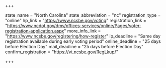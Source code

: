 +++

state_name = "North Carolina"
state_abbreviation = "nc"
registration_type = "online"
hp_link = "https://www.ncsbe.gov/voting"
registration_link = "https://www.ncdot.gov/dmv/offices-services/online/Pages/voter-registration-application.aspx"
more_info_link = "https://www.ncsbe.gov/registering/how-register"
ip_deadline = "Same day registration available during early voting period"
online_deadline = "25 days before Election Day"
mail_deadline = "25 days before Election Day"
confirm_registration = "https://vt.ncsbe.gov/RegLkup/"

+++
